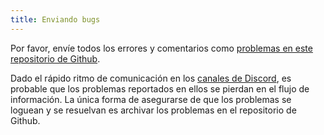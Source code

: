 ```yaml
---
title: Enviando bugs
---
```


Por favor, envíe todos los errores y comentarios como [problemas en este repositorio de Github](https://github.com/solana-labs/solana/issues).

Dado el rápido ritmo de comunicación en los [canales de Discord](useful-links.md), es probable que los problemas reportados en ellos se pierdan en el flujo de información. La única forma de asegurarse de que los problemas se loguean y se resuelvan es archivar los problemas en el repositorio de Github.
